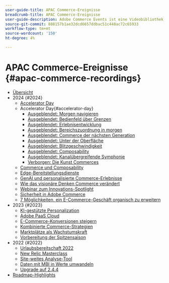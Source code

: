 ```yaml
---
user-guide-title: APAC Commerce-Ereignisse
breadcrumb-title: APAC Commerce-Ereignisse
user-guide-description: Adobe Commerce Events ist eine Videobibliothek, in der Experten und Kollegen ihre Gedanken und Ideen zur Verwendung von Adobe Commerce teilen.
source-git-commit: 888157b1ae32dcd6657ddbac51c448ac72c65933
workflow-type: tm+mt
source-wordcount: '150'
ht-degree: 4%

---
```



# APAC Commerce-Ereignisse {#apac-commerce-recordings}

+ [Übersicht](overview.md)
+ 2024 {#2024}
   + [Accelerator Day](2024/accelerator-day/overview.md)
   + Accelerator Day{#accelerator-day}
      + [Ausgeblendet: Morgen navigieren](./2024/accelerator-day/navigating-tomorrow.md)
      + [Ausgeblendet: Bedienfeld über Grenzen](./2024/accelerator-day/panel-beyond-borders.md)
      + [Ausgeblendet: Erlebnisentwicklung](./2024/accelerator-day/experience-evolution.md)
      + [Ausgeblendet: Bereichszuordnung in morgen](./2024/accelerator-day/panel-tapping-into-tomorrow.md)
      + [Ausgeblendet: Commerce der nächsten Generation](./2024/accelerator-day/next-gen-commerce.md)
      + [Ausgeblendet: Unter der Oberfläche](./2024/accelerator-day/beneath-the-surface.md)
      + [Ausgeblendet: Blitzgeschwindigkeit](./2024/accelerator-day/lightning-speed.md)
      + [Ausgeblendet: Composability](./2024/accelerator-day/composability.md)
      + [Ausgeblendet: Kanalübergreifende Symphonie](./2024/accelerator-day/cross-channel-symphony.md)
      + [Verborgen: Die Kunst Commerces](./2024/accelerator-day/the-art-of-commerce.md)
   + [Commerce und Composability](2024/commerce-and-composability.md)
   + [Edge-Bereitstellungsdienste](2024/edge-delivery-services.md)
   + [GenAI und personalisierte Commerce-Erlebnisse](2024/personalised-commerce-experiences.md)
   + [Wie das visionäre Denken Commerce verändert](2024/visionary-thinking.md)
   + [Webinar zum Innovations-Spotlight](2024/innovation-spotlight.md)
   + [Sicherheit in Adobe Commerce](2024/security-overview.md)
   + [7 Möglichkeiten, ein E-Commerce-Geschäft organisch zu erweitern](2024/grow-ecommerce-business.md)
+ 2023 {#2023}
   + [KI-gestützte Personalization](2023/ai-personalisation.md)
   + [Adobe PaaS Cloud](2023/adobes-paas-cloud-commerce.md)
   + [E-Commerce-Konversionen steigern](2023/ecommerce-conversions.md)
   + [Kombinierte Commerce-Strategien](2023/composable-commerce.md)
   + [Marktplätze als Wachstumskraft](2023/marketplaces.md)
   + [Vorbereitung der Spitzensaison](2023/peak-season-prep.md)
+ 2022 {#2022}
   + [Urlaubsbereitschaft 2022](2022/holiday.md)
   + [New Relic Masterclass](2022/new-relic.md)
   + [Site-weites Analyse-Tool](2022/analysis-tool.md)
   + [Daten mit MBI in Werte umwandeln](2022/mbi.md)
   + [Upgrade auf 2.4.4](2022/upgrade.md)
+ [Roadmap-Highlights](release-highlights.md)

<!--+ Commerce Events {#commerce-events}
  + [Overview](commerce-events/overview.md)
  + 2022 {#2022}
    + [Top Tips and Tricks for Adobe Campaign Standard](customer-journeys/2022/tips-and-tricks.md)
    + [Develop and customize data models in Adobe [!DNL Campaign Classic]](customer-journeys/2022/data-models.md)

+ Data and insights {#commerce-release-updates}
  + [Overview](commerce-release-updates/overview.md)
  + 2022 {#2022}
    + [Innovations and trends](data-and-insights/2022/innovations.md)
    + [Sensei and Analysis Workspace](data-and-insights/2022/sensei.md)
    + [Personalize and automate with Adobe Target](data-and-insights/2022/personalize.md)
    + [Analytics and Target applications for Mobile and Apps](data-and-insights/2022/mobile-and-apps.md)
    + [Cross Device Analytics and Customer Journey Analytics](data-and-insights/2022/cross-device-analytics.md) -->